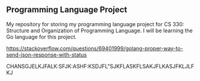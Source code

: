 ## Programming Language Project ##

My repository for storing my programming language project for CS 330: Structure and Organization of Programming Language. I will be learning the Go language for this project.

https://stackoverflow.com/questions/69401999/golang-proper-way-to-send-json-response-with-status


CHANSGJELKJFALK:SFJK:ASHF:KSDJFL"SJKFLASKFLSAKJFLKASJFKLJLFKJ
